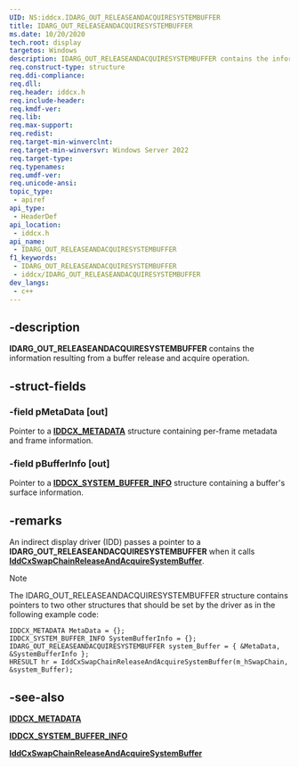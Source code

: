```yaml
---
UID: NS:iddcx.IDARG_OUT_RELEASEANDACQUIRESYSTEMBUFFER
title: IDARG_OUT_RELEASEANDACQUIRESYSTEMBUFFER
ms.date: 10/20/2020
tech.root: display
targetos: Windows
description: IDARG_OUT_RELEASEANDACQUIRESYSTEMBUFFER contains the information resulting from a buffer release and acquire operation.
req.construct-type: structure
req.ddi-compliance: 
req.dll: 
req.header: iddcx.h
req.include-header: 
req.kmdf-ver: 
req.lib: 
req.max-support: 
req.redist: 
req.target-min-winverclnt:
req.target-min-winversvr: Windows Server 2022
req.target-type: 
req.typenames: 
req.umdf-ver: 
req.unicode-ansi: 
topic_type:
 - apiref
api_type:
 - HeaderDef
api_location:
 - iddcx.h
api_name:
 - IDARG_OUT_RELEASEANDACQUIRESYSTEMBUFFER
f1_keywords:
 - IDARG_OUT_RELEASEANDACQUIRESYSTEMBUFFER
 - iddcx/IDARG_OUT_RELEASEANDACQUIRESYSTEMBUFFER
dev_langs:
 - c++
---
```


## -description

**IDARG_OUT_RELEASEANDACQUIRESYSTEMBUFFER** contains the information resulting from a buffer release and acquire operation.

## -struct-fields

### -field pMetaData [out]

Pointer to a [**IDDCX_METADATA**](ns-iddcx-iddcx_metadata.md) structure containing per-frame metadata and frame information.

### -field pBufferInfo [out]

Pointer to a [**IDDCX_SYSTEM_BUFFER_INFO**](ns-iddcx-iddcx_system_buffer_info.md) structure containing a buffer's surface information.

## -remarks

An indirect display driver (IDD) passes a pointer to a **IDARG_OUT_RELEASEANDACQUIRESYSTEMBUFFER** when it calls [**IddCxSwapChainReleaseAndAcquireSystemBuffer**](ns-iddcx-idarg_out_releaseandacquiresystembuffer.md).

> [!NOTE]
>  The IDARG_OUT_RELEASEANDACQUIRESYSTEMBUFFER structure contains pointers to two other structures that should be set by the driver as in the following example code:

```
IDDCX_METADATA MetaData = {};
IDDCX_SYSTEM_BUFFER_INFO SystemBufferInfo = {};
IDARG_OUT_RELEASEANDACQUIRESYSTEMBUFFER system_Buffer = { &MetaData, &SystemBufferInfo };
HRESULT hr = IddCxSwapChainReleaseAndAcquireSystemBuffer(m_hSwapChain, &system_Buffer);
```

## -see-also

[**IDDCX_METADATA**](ns-iddcx-iddcx_metadata.md)

[**IDDCX_SYSTEM_BUFFER_INFO**](ns-iddcx-iddcx_system_buffer_info.md)

[**IddCxSwapChainReleaseAndAcquireSystemBuffer**](ns-iddcx-idarg_out_releaseandacquiresystembuffer.md)
